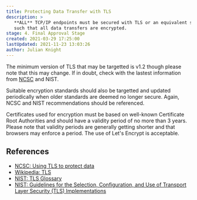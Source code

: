```yaml
---
title: Protecting Data Transfer with TLS
description: >
   **ALL** TCP/IP endpoints must be secured with TLS or an equivalent standard of encryption 
   such that all data transfers are encrypted.
stage: 4. Final Approval Stage
created: 2021-03-29 17:25:00
lastUpdated: 2021-11-23 13:03:26
author: Julian Knight
---
```


The minimum version of TLS that may be targetted is v1.2 though please note that this may change.
If in doubt, check with the lastest information from [NCSC](https://www.ncsc.gov.uk/guidance/using-tls-to-protect-data) and NIST.

Suitable encryption standards should also be targetted and updated periodically when older standards
are deemed no longer secure. Again, NCSC and NIST recommendations should be referenced.

Certificates used for encryption must be based on well-known Certificate Root Authorities and should have a validity period of no more than 3 years.
Please note that validity periods are generally getting shorter and that browsers may enforce a period. The use of Let's Encrypt is acceptable.

## References

* [NCSC: Using TLS to protect data](https://www.ncsc.gov.uk/guidance/using-tls-to-protect-data)
* [Wikipedia: TLS](https://en.wikipedia.org/wiki/Transport_Layer_Security)
* [NIST: TLS Glossary](https://csrc.nist.gov/glossary/term/transport_layer_security)
* [NIST: Guidelines for the Selection, Configuration, and Use of Transport Layer Security (TLS) Implementations](https://www.nist.gov/publications/guidelines-selection-configuration-and-use-transport-layer-security-tls-0)